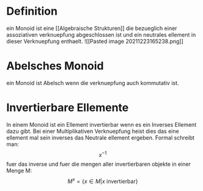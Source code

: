 # Definition
ein Monoid ist eine [[Algebraische Strukturen]] die bezueglich einer assoziativen verknuepfung abgeschlossen ist und ein neutrales ellement in dieser Verknuepfung enthaelt.
![[Pasted image 20211223165238.png]]

# Abelsches Monoid 
ein Monoid ist Abelsch wenn die verknuepfung auch kommutativ ist.


# Invertierbare Ellemente
In einem Monoid ist ein Ellement invertierbar wenn es ein Inverses Ellement dazu gibt. Bei einer Multiplikativen Verknuepfung heist dies das eine ellement mal sein inverses das Neutrale ellement ergeben. Formal schreibt man:
$$x^{-1}$$
fuer das inverse und fuer die mengen aller invertierbaren objekte in einer Menge M:
$$M^x=\{x \in M|x\text{ invertierbar} \}$$